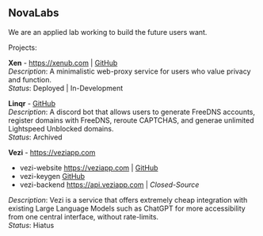 ## NovaLabs

We are an applied lab working to build the future users want.

Projects:

**Xen** - https://xenub.com | [GitHub](https://github.com/xNovaLabs/Xen)
<br>
*Description*: A minimalistic web-proxy service for users who value privacy and function.
<br>
*Status*: Deployed | In-Development

**Linqr** - [GitHub](https://github.com/xNovaLabs/Linqr)
<br>
*Description*: A discord bot that allows users to generate FreeDNS accounts, register domains with FreeDNS, reroute CAPTCHAS, and generae unlimited Lightspeed Unblocked domains.
<br>
*Status*: Archived

**Vezi** - https://veziapp.com
- vezi-website https://veziapp.com | [GitHub](https://github.com/xNovaLabs/vezi-website)
- vezi-keygen [GitHub](https://github.com/xNovaLabs/vezi-keygen)
- vezi-backend https://api.veziapp.com | *Closed-Source*

*Description*: Vezi is a service that offers extremely cheap integration with existing Large Language Models such as ChatGPT for more accessibility from one central interface, without rate-limits.
<br>
*Status*: Hiatus


